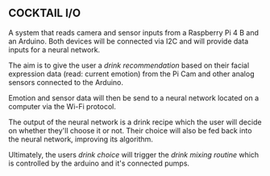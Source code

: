 ## COCKTAIL I/O 

A system that reads camera and sensor inputs from a Raspberry Pi 4 B and an Arduino.
Both devices will be connected via I2C and will provide data inputs for a neural network. 

The aim is to give the user a *drink recommendation* based on their facial expression data (read: current 
emotion) from the Pi Cam  and other analog sensors connected to the Arduino. 

Emotion and sensor data will then be send to a neural network located on a computer via the Wi-Fi protocol.

The output of the neural network is a drink recipe which the user will decide on whether they'll choose it or not. Their 
choice will also be fed back into the neural network, improving its algorithm.

Ultimately, the users *drink choice* will trigger the *drink mixing routine* which is controlled by the arduino and it's connected pumps.

